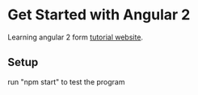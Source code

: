 # Get Started with Angular 2

Learning angular 2 form [tutorial website](https://school.scotch.io/getting-started-with-angular-2).

## Setup

run "npm start" to test the program